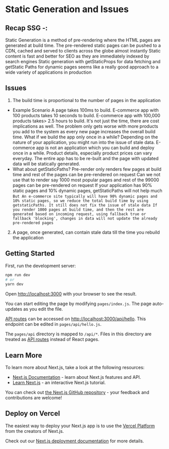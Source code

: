 # Static Generation and Issues

## Recap SSG -:

Static Generation is a method of pre-rendering where the HTML pages are generated at build
time.
The pre-rendered static pages can be pushed to a CDN, cached and served to clients across the globe almost instantly
Static content is fast and better for SEO as they are immediately indexed by search engines
Static generation with getStaticProps for data fetching and getStatic Paths for dynamic pages seems like a really good approach to a wide variety of applications in production

## Issues

1. The build time is proportional to the number of pages in the application

- Example Scenario
  A page takes 100ms to build.
  E-commerce app with 100 products takes 10 seconds to build.
  E-commerce app with 100,000 products takes> 2.5 hours to build.
  It's not just the time, there are cost implications as well.
  The problem only gets worse with more products you add to the system as every new page increases the overall build time.
  What if we build the app only once in a while?
  Depending on the nature of your application, you might run into the issue of stale data.
  E-commerce app is not an application which you can build and deploy once in a while. Product details, especially product prices can vary everyday.
  The entire app has to be re-built and the page with updated data will be statically generated.
- What about getStaticPaths?
  Pre-render only renders few pages at build time and rest of the pages can be pre-rendered on request
  Can we not use that to render say 1000 most popular pages and rest of the 99000 pages can be pre-rendered on request
  If your application has 90% static pages and 10% dynamic pages, getStaticPaths will not help much
  `But An e-commerce site typically will have 90% dynamic pages and 10% static pages, so we reduce the total build time by using getstaticPaths. It still does not fix the issue of stale data If you render 1000 pages at build time, and then the rest are generated based on incoming request, using fallback true or fallback 'blocking', changes in data will not update the already pre-rendered pages`

2. A page, once generated, can contain stale data till the time you rebuild the application

## Getting Started

First, run the development server:

```bash
npm run dev
# or
yarn dev
```

Open [http://localhost:3000](http://localhost:3000) with your browser to see the result.

You can start editing the page by modifying `pages/index.js`. The page auto-updates as you edit the file.

[API routes](https://nextjs.org/docs/api-routes/introduction) can be accessed on [http://localhost:3000/api/hello](http://localhost:3000/api/hello). This endpoint can be edited in `pages/api/hello.js`.

The `pages/api` directory is mapped to `/api/*`. Files in this directory are treated as [API routes](https://nextjs.org/docs/api-routes/introduction) instead of React pages.

## Learn More

To learn more about Next.js, take a look at the following resources:

- [Next.js Documentation](https://nextjs.org/docs) - learn about Next.js features and API.
- [Learn Next.js](https://nextjs.org/learn) - an interactive Next.js tutorial.

You can check out [the Next.js GitHub repository](https://github.com/vercel/next.js/) - your feedback and contributions are welcome!

## Deploy on Vercel

The easiest way to deploy your Next.js app is to use the [Vercel Platform](https://vercel.com/new?utm_medium=default-template&filter=next.js&utm_source=create-next-app&utm_campaign=create-next-app-readme) from the creators of Next.js.

Check out our [Next.js deployment documentation](https://nextjs.org/docs/deployment) for more details.
